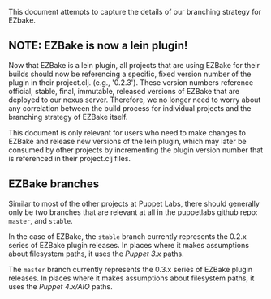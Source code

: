 This document attempts to capture the details of our branching strategy
for EZbake.

## NOTE: EZBake is now a lein plugin!

Now that EZBake is a lein plugin, all projects that are
using EZBake for their builds should now be referencing a specific,
fixed version number of the plugin in their project.clj.  (e.g., '0.2.3').
These version numbers reference official, stable, final, immutable, released
versions of EZBake that are deployed to our nexus server.  Therefore,
we no longer need to worry about any correlation between the build process
for individual projects and the branching strategy of EZBake itself.

This document is only relevant for users who need to make changes to EZBake
and release new versions of the lein plugin, which may later be consumed
by other projects by incrementing the plugin version number that is
referenced in their project.clj files.

## EZBake branches

Similar to most of the other projects at Puppet Labs, there should generally
only be two branches that are relevant at all in the puppetlabs github repo:
`master`, and `stable`.

In the case of EZBake, the `stable` branch currently represents the 0.2.x
series of EZBake plugin releases.  In places where it makes assumptions about
filesystem paths, it uses the *Puppet 3.x* paths.

The `master` branch currently represents the 0.3.x series of EZBake plugin
releases.  In places where it makes assumptions about filesystem paths,
it uses the *Puppet 4.x/AIO* paths.
